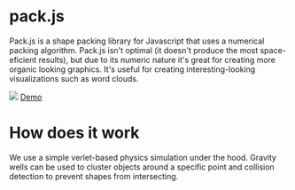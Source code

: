 # pack.js

Pack.js is a shape packing library for Javascript that uses a numerical packing algorithm. Pack.js isn't optimal (it doesn't produce the most space-eficient results), but due to its numeric nature it's great for creating more organic looking graphics. It's useful for creating interesting-looking visualizations such as word clouds.

![](http://appfigures.github.io/pack.js/images/packjs.png)
[Demo](http://appfigures.github.io/pack.js/example)

# How does it work

We use a simple verlet-based physics simulation under the hood. Gravity wells can be used to cluster objects around a specific point and collision detection to prevent shapes from intersecting.
